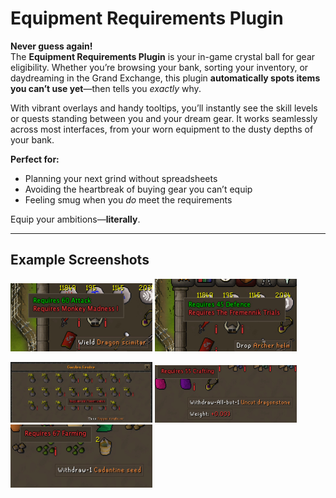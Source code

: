 # Equipment Requirements Plugin

**Never guess again!**  
The **Equipment Requirements Plugin** is your in-game crystal ball for gear eligibility. Whether you’re browsing your bank, sorting your inventory, or daydreaming in the Grand Exchange, this plugin **automatically spots items you can’t use yet**—then tells you *exactly* why.  

With vibrant overlays and handy tooltips, you’ll instantly see the skill levels or quests standing between you and your dream gear. It works seamlessly across most interfaces, from your worn equipment to the dusty depths of your bank.  

**Perfect for:**  
- Planning your next grind without spreadsheets  
- Avoiding the heartbreak of buying gear you can’t equip  
- Feeling smug when you *do* meet the requirements  

Equip your ambitions—**literally**.  

---

## Example Screenshots

<p float="left">
  <img src="src/main/resources/screenshots/250806115631.jpg" width="45%" />
  <img src="src/main/resources/screenshots/250806115651.jpg" width="45%" />
</p>
<p float="left">
  <img src="src/main/resources/screenshots/250806115745.jpg" width="45%" />
  <img src="src/main/resources/screenshots/250806120200.jpg" width="45%" />
  <img src="src/main/resources/screenshots/250806120216.jpg" width="45%" />
</p>
